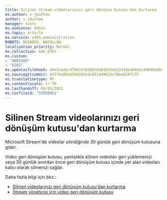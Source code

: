 ```yaml
---
title: Silinen Stream videolarınızı geri dönüşüm kutusu'dan kurtarma
ms.author: v-jmathew
author: v-jmathew
manager: scotv
ms.audience: Admin
ms.topic: article
ms.service: o365-administration
ROBOTS: NOINDEX, NOFOLLOW
localization_priority: Normal
ms.collection: Adm_O365
ms.custom:
- "9001509"
- "8282"
ms.openlocfilehash: 48e3aa2ac47b031f8380c6a03b43eb22419ba89eb149b98a0b63b71f3713ca0c
ms.sourcegitcommit: b5f7da89a650d2915dc652449623c78be6247175
ms.translationtype: MT
ms.contentlocale: tr-TR
ms.lasthandoff: 08/05/2021
ms.locfileid: "53959451"
---
```

# <a name="recover-your-deleted-stream-videos-from-the-recycle-bin"></a>Silinen Stream videolarınızı geri dönüşüm kutusu'dan kurtarma

Microsoft Stream'de videolar silindiğinde 30 günlük geri dönüşüm kutusuna gider.

Video geri dönüşüm kutusu, yanlışlıkla silinen videoları geri yüklemenizi veya 30 günlük sınırdan önce geri dönüşüm kutusu içinde yer alan videoları kalıcı olarak silmenizi sağlar.

Daha fazla bilgi için bkz.:

- [Silinen videolarınızı geri dönüşüm kutusu'dan kurtarma](https://docs.microsoft.com/stream/portal-my-recycle-bin)
- [Stream yöneticisi için video geri dönüşüm kutusu](https://docs.microsoft.com/stream/admin-recycle-bin)
